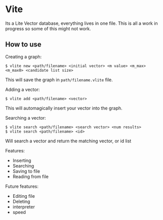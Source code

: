# Vite
Its a Lite Vector database, everything lives in one file.
This is all a work in progress so some of this might not work.

## How to use
Creating a graph:
```
$ vlite new <path/filename> <initial vector> <m value> <m_max> <m_max0> <candidate list size>
```
This will save the graph in `path/filename.vlite` file.

Adding a vector:
```
$ vlite add <path/filename> <vector>
```
This will automagically insert your vector into the graph.

Searching a vector:
```
$ vlite search <path/filename> <search vector> <num results>
$ vlite search <path/filename> <id>
```
Will search a vector and return the matching vector, or id list

Features:
+ Inserting
+ Searching
+ Saving to file
+ Reading from file

Future features:
+ Editing file
+ Deleting
+ interpreter
+ speed
